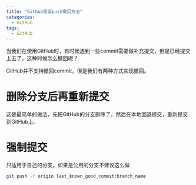```yaml
---
title: "Github错误push撤回方法"
categories:
  - GitHub
tags:
  - GitHub
---
```


当我们在使用GitHub时，有时候遇到一些commit需要做补充提交，但是已经提交上去了，这种时候怎么撤回呢？

GitHub并不支持撤回commit，但是我们有两种方式实现撤回。

# 删除分支后再重新提交
这是最简单的做法，先把GitHub的分支删除了，然后在本地回退提交，重新提交到GitHub上。
# 强制提交
只适用于自己的分支，如果是公用的分支不建议这么做
```bash
git push -f origin last_known_good_commit:branch_name
```